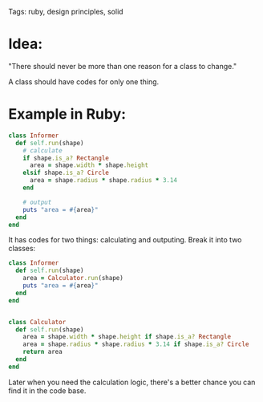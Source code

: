 Tags: ruby, design principles, solid

# Idea:

"There should never be more than one reason for a class to change."

A class should have codes for only one thing.

# Example in Ruby:

```ruby
class Informer
  def self.run(shape)
    # calculate
    if shape.is_a? Rectangle
      area = shape.width * shape.height
    elsif shape.is_a? Circle
      area = shape.radius * shape.radius * 3.14
    end

    # output
    puts "area = #{area}"
  end
end
```

It has codes for two things: calculating and outputing. Break it into two classes:

```ruby
class Informer
  def self.run(shape)
    area = Calculator.run(shape)
    puts "area = #{area}"
  end
end


class Calculator
  def self.run(shape)
    area = shape.width * shape.height if shape.is_a? Rectangle
    area = shape.radius * shape.radius * 3.14 if shape.is_a? Circle
    return area
  end
end
```

Later when you need the calculation logic, there's a better chance you can find it in the code base.
